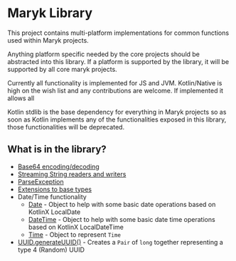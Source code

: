 # Maryk Library

This project contains multi-platform implementations for common functions used within Maryk projects.

Anything platform specific needed by the core projects should be abstracted into this library. If a 
platform is supported by the library, it will be supported by all core maryk projects.

Currently all functionality is implemented for JS and JVM. Kotlin/Native is high on the wish list and any 
contributions are welcome. If implemented it allows all

Kotlin stdlib is the base dependency for everything in Maryk projects so as soon as Kotlin implements
any of the functionalities exposed in this library, those functionalities will be deprecated.

## What is in the library?

-  [Base64 encoding/decoding](src/commonMain/kotlin/maryk/lib/bytes/Base64.kt)
-  [Streaming String readers and writers](src/commonMain/kotlin/maryk/lib/bytes/String.kt)
-  [ParseException](src/commonMain/kotlin/maryk/lib/exceptions/ParseException.kt)
-  [Extensions to base types](src/commonMain/kotlin/maryk/lib/exceptions/ParseException.kt)
-  Date/Time functionality
   * [Date](src/commonMain/kotlin/maryk/lib/time/Date.kt) - 
     Object to help with some basic date operations based on KotlinX LocalDate
   * [DateTime](src/commonMain/kotlin/maryk/lib/time/DateTime.kt) -
     Object to help with some basic date time operations based on KotlinX LocalDateTime
   * [Time](src/commonMain/kotlin/maryk/lib/time/Time.kt) - 
     Object to represent `Time`
- [UUID.generateUUID()](src/commonMain/kotlin/maryk/lib/uuid/UUID.kt) - 
  Creates a `Pair` of `long` together representing a type 4 (Random) UUID 

